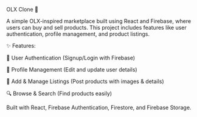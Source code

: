 OLX Clone 🛒

A simple OLX-inspired marketplace built using React and Firebase, where users can buy and sell products. This project includes features like user authentication, profile management, and product listings.

✨ Features:

🔐 User Authentication (Signup/Login with Firebase)

👤 Profile Management (Edit and update user details)

📌 Add & Manage Listings (Post products with images & details)

🔍 Browse & Search (Find products easily)

Built with React, Firebase Authentication, Firestore, and Firebase Storage.

